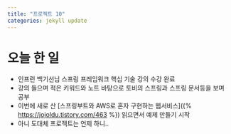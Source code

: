 ```yaml
---
title: "프로젝트 10"
categories: jekyll update
---
```


# 오늘 한 일

- 인프런 백기선님 스프링 프레임워크 핵심 기술 강의 수강 완료
- 강의 들으며 적은 키워드와 노트 바탕으로 토비의 스프링과 스프링 문서등을 보며 공부
- 이번에 새로 산 [스프링부트와 AWS로 혼자 구현하는 웹서비스]({% https://jojoldu.tistory.com/463 %}) 읽으면서 예제 만들기 시작
- 아니 도대체 프로젝트는 언제 하니..
